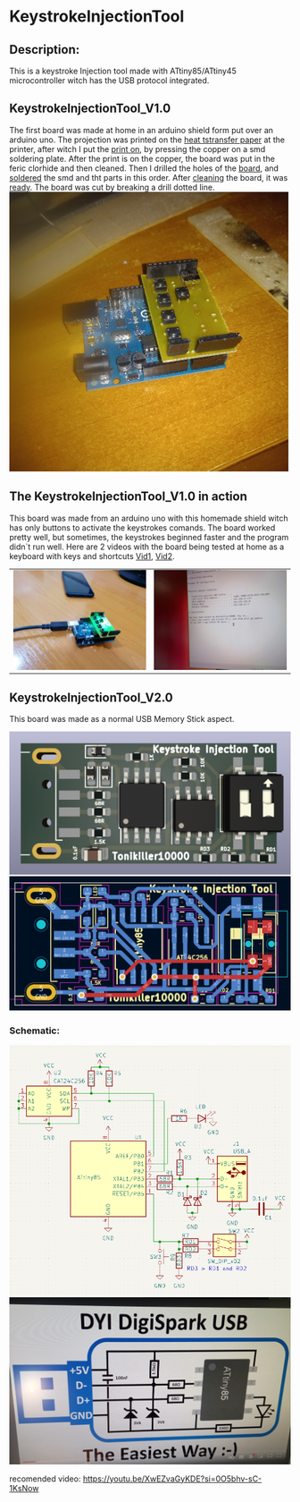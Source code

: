 # KeystrokeInjectionTool

## Description:
This is a keystroke Injection tool made with ATtiny85/ATtiny45 microcontroller witch has the USB protocol integrated.

## KeystrokeInjectionTool_V1.0
The first board was made at home in an arduino shield form put over an arduino uno. The projection was printed on the [heat tstransfer paper](https://github.com/Tonikiller10000/KeystrokeInjectionTool/blob/main/KeystrokeInjectionTool_V1.0/KeystrokeInjectionTool_Pictures/f.jpg) at the printer, after witch I put the [print on](https://github.com/Tonikiller10000/KeystrokeInjectionTool/blob/main/KeystrokeInjectionTool_V1.0/KeystrokeInjectionTool_Pictures/ff.jpg), by pressing the copper on a smd soldering plate. After the print is on the copper, the board was put in the feric clorhide and then cleaned. Then I drilled the holes of the [board](https://github.com/Tonikiller10000/KeystrokeInjectionTool/blob/main/KeystrokeInjectionTool_V1.0/KeystrokeInjectionTool_Pictures/fff.jpg), and [soldered](https://github.com/Tonikiller10000/KeystrokeInjectionTool/blob/main/KeystrokeInjectionTool_V1.0/KeystrokeInjectionTool_Pictures/c4.jpg) the smd and tht parts in this order. After [cleaning](https://github.com/Tonikiller10000/KeystrokeInjectionTool/blob/main/KeystrokeInjectionTool_V1.0/KeystrokeInjectionTool_Pictures/ffff.jpg) the board, it was [ready](https://github.com/Tonikiller10000/KeystrokeInjectionTool/blob/main/KeystrokeInjectionTool_V1.0/KeystrokeInjectionTool_Pictures/fffff.jpg). The board was cut by breaking a drill dotted line.
<img src="https://github.com/Tonikiller10000/KeystrokeInjectionTool/blob/main/KeystrokeInjectionTool_V1.0/KeystrokeInjectionTool_Pictures/c22.jpg" width= 500 >

## The KeystrokeInjectionTool_V1.0 in action
This board was made from an arduino uno with this homemade shield witch has only buttons to activate the keystrokes comands.
The board worked pretty well, but sometimes, the keystrokes beginned faster and the program didn\`t run well. Here are 2 videos with the board being tested at home as a keyboard with keys and shortcuts [Vid1](https://github.com/Tonikiller10000/KeystrokeInjectionTool/blob/main/KeystrokeInjectionTool_V1.0/KeystrokeInjectionTool_Pictures/f1.mp4), [Vid2](https://github.com/Tonikiller10000/KeystrokeInjectionTool/blob/main/KeystrokeInjectionTool_V1.0/KeystrokeInjectionTool_Pictures/f2.mp4).


<table>
  <tr>
    <td><img src="https://github.com/Tonikiller10000/KeystrokeInjectionTool/blob/main/KeystrokeInjectionTool_V1.0/KeystrokeInjectionTool_Pictures/r1.jpeg"></td>
    <td><img src="https://github.com/Tonikiller10000/KeystrokeInjectionTool/blob/main/KeystrokeInjectionTool_V1.0/KeystrokeInjectionTool_Pictures/r2.jpeg"></td>
  </tr>
 </table>










## KeystrokeInjectionTool_V2.0
This board was made as a normal USB Memory Stick aspect. 

<img src="https://github.com/Tonikiller10000/KeystrokeInjectionTool/blob/main/KeystrokeInjectionTool_V2.0/KeystrokeInjTool_Pictures/p5.png">
<img src="https://github.com/Tonikiller10000/KeystrokeInjectionTool/blob/main/KeystrokeInjectionTool_V2.0/KeystrokeInjTool_Pictures/p4.png">

### Schematic:
<img src="https://github.com/Tonikiller10000/KeystrokeInjectionTool/blob/main/KeystrokeInjectionTool_V2.0/KeystrokeInjTool_Pictures/p3.png">


<img src="https://github.com/Tonikiller10000/KeystrokeInjectionTool/blob/main/KeystrokeInjectionTool_V2.0/KeystrokeInjTool_Pictures/p1.jpg">




recomended video: https://youtu.be/XwEZvaGyKDE?si=0O5bhv-sC-1KsNow

